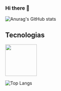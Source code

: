 ### Hi there 👋



<!--
**GMGuimaraes/GMGuimaraes** is a ✨ _special_ ✨ repository because its `README.md` (this file) appears on your GitHub profile.

Here are some ideas to get you started:

- 🔭 I’m currently working on ...
- 🌱 I’m currently learning ...
- 👯 I’m looking to collaborate on ...
- 🤔 I’m looking for help with ...
- 💬 Ask me about ...
- 📫 How to reach me: ...
- 😄 Pronouns: ...
- ⚡ Fun fact: ...
-->

![Anurag's GitHub stats](https://github-readme-stats.vercel.app/api?username=GMGuimaraes&show_icons=true) 
## Tecnologias
<img src="https://cdn.jsdelivr.net/gh/devicons/devicon/icons/docker/docker-original-wordmark.svg" height=100 weight=100/> 

![Top Langs](https://github-readme-stats.vercel.app/api/top-langs/?username=GMGuimaraes&layout=compact)

